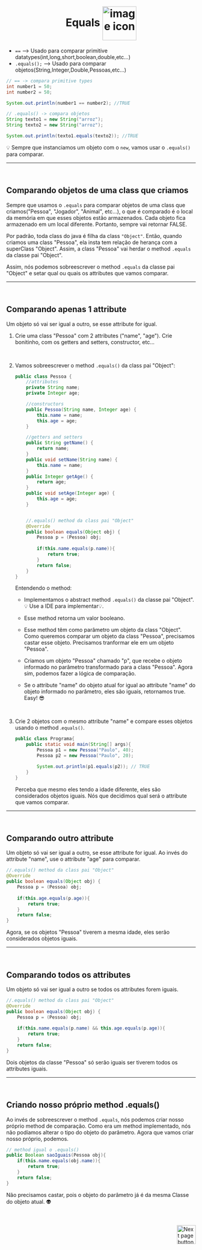 <h1 align="center">
    Equals
    <img src="https://cdn-icons-png.flaticon.com/512/1355/1355233.png" alt="image icon" width="90px" align="center">
</h1>


- `==` --> Usado para comparar primitive datatypes(int,long,short,boolean,double,etc...)
- `.equals();` --> Usado para comparar objetos(String,Integer,Double,Pessoas,etc...)

```java
// == -> compara primitive types
int number1 = 50;
int number2 = 50;

System.out.println(number1 == number2); //TRUE
```

```java
// .equals() -> compara objetos
String texto1 = new String("arroz");
String texto2 = new String("arroz");

System.out.println(texto1.equals(texto2)); //TRUE
```
💡 Sempre que instanciamos um objeto com o `new`, vamos usar o `.equals()` para comparar.

<hr>
<br>

## Comparando objetos de uma class que criamos
Sempre que usamos o `.equals` para comparar objetos de uma class que criamos("Pessoa", "Jogador", "Animal", etc...), o que é comparado é o local da memória em que esses objetos estão armazenados. Cada objeto fica armazenado em um local diferente. Portanto, sempre vai retornar FALSE.


Por padrão, toda class do java é filha da class `"Object"`. Então, quando criamos uma class "Pessoa", ela insta tem relação de herança com a superClass "Object". Assim, a class "Pessoa" vai herdar o method `.equals` da classe pai "Object".

Assim, nós podemos sobreescrever o method `.equals` da classe pai "Object" e setar qual ou quais os attributes que vamos comparar.

<hr>
<br>

## Comparando apenas 1 attribute
Um objeto só vai ser igual a outro, se esse attribute for igual.

1. Crie uma class "Pessoa" com 2 attributes ("name", "age"). Crie bonitinho, com os getters and setters, constructor, etc...

<br>

2. Vamos sobreescrever o method `.equals()` da class pai "Object":
    
    ```java
    public class Pessoa {
        //attributes
        private String name;
        private Integer age;

        //constructors
        public Pessoa(String name, Integer age) {
            this.name = name;
            this.age = age;
        }

        //getters and setters
        public String getName() {
            return name;
        }
        public void setName(String name) {
            this.name = name;
        }
        public Integer getAge() {
            return age;
        }
        public void setAge(Integer age) {
            this.age = age;
        }


        //.equals() method da class pai "Object"
        @Override
        public boolean equals(Object obj) {
            Pessoa p = (Pessoa) obj;
            
            if(this.name.equals(p.name)){
                return true;
            }
            return false;
        }
    }
    ```

    Entendendo o method:
    - Implementamos o abstract method `.equals()` da classe pai "Object". :bulb: Use a IDE para implementar:bulb:.
  
    - Esse method retorna um valor booleano.
    
    - Esse method têm como parâmetro um objeto da class "Object". Como queremos comparar um objeto da class "Pessoa", precisamos castar esse objeto. Precisamos tranformar ele em um objeto "Pessoa".

    - Criamos um objeto "Pessoa" chamado "p", que recebe o objeto informado no parâmetro transformado para a class "Pessoa". Agora sim, podemos fazer a lógica de comparação.

    - Se o attribute "name" do objeto atual for igual ao attribute "name" do objeto informado no parâmetro, eles são iguais, retornamos true. Easy! :sunglasses:


<br>

3. Crie 2 objetos com o mesmo attribute "name" e compare esses objetos usando o method .`equals()`.

    ```java
    public class Programa{
        public static void main(String[] args){
            Pessoa p1 = new Pessoa("Paulo", 40);
            Pessoa p2 = new Pessoa("Paulo", 20);

            System.out.println(p1.equals(p2)); // TRUE
        }
    }
    ```
    Perceba que mesmo eles tendo a idade diferente, eles são considerados objetos iguais. Nós que decidimos qual será o attribute que vamos comparar.

<hr>
<br>

## Comparando outro attribute
Um objeto só vai ser igual a outro, se esse attribute for igual.
Ao invés do attribute "name", use o attribute "age" para comparar.

```java
//.equals() method da class pai "Object"
@Override
public boolean equals(Object obj) {
    Pessoa p = (Pessoa) obj;
    
    if(this.age.equals(p.age)){
        return true;
    }
    return false;
}  
```
Agora, se os objetos "Pessoa" tiverem a mesma idade, eles serão considerados objetos iguais.

<hr>
<br>


## Comparando todos os attributes
Um objeto só vai ser igual a outro se todos os attributes forem iguais.

```java
//.equals() method da class pai "Object"
@Override
public boolean equals(Object obj) {
    Pessoa p = (Pessoa) obj;
    
    if(this.name.equals(p.name) && this.age.equals(p.age)){
        return true;
    }
    return false;
} 
```

Dois objetos da classe "Pessoa" só serão iguais ser tiverem todos os attributes iguais. 

<hr>
<br>

## Criando nosso próprio method .equals()
Ao invés de sobreescrever o method `.equals`, nós podemos criar nosso próprio method de comparação. Como era um method implementado, nós não podíamos alterar o tipo do objeto do parâmetro. Agora que vamos criar nosso próprio, podemos.

```java
// method igual o .equals()
public Boolean saoIguais(Pessoa obj){
    if(this.name.equals(obj.name)){
        return true;
    }
    return false;
}
```

Não precisamos castar, pois o objeto do parâmetro já é da mesma Classe do objeto atual. 👽

<br>
<br>

<!-- Next Page Button -->
<a href="https://github.com/lGabrielDev/02.java/blob/main/Estudo/21.methods/1.method.md">
  <img src="https://cdn-icons-png.flaticon.com/512/8175/8175884.png" alt="Next page button" width="50px" align="right">
</a>